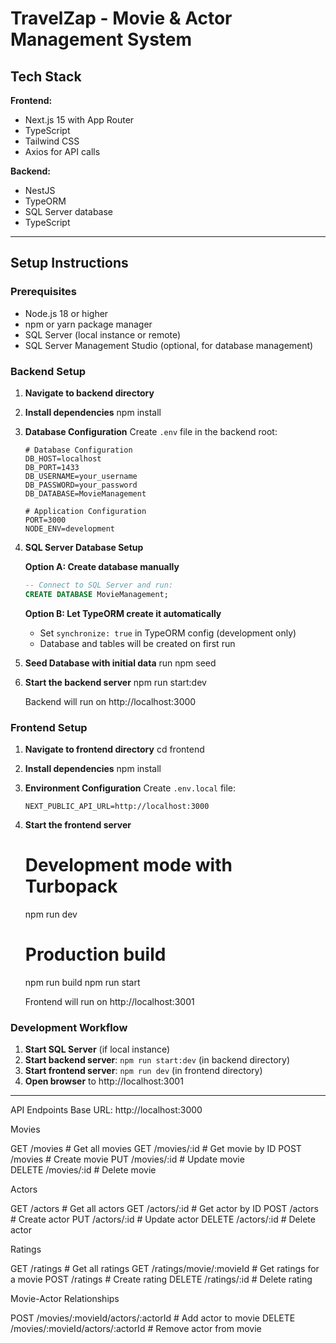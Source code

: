 # TravelZap - Movie & Actor Management System

## Tech Stack

**Frontend:**
- Next.js 15 with App Router
- TypeScript
- Tailwind CSS
- Axios for API calls

**Backend:**
- NestJS
- TypeORM
- SQL Server database
- TypeScript

---

## Setup Instructions

### Prerequisites
- Node.js 18 or higher
- npm or yarn package manager
- SQL Server (local instance or remote)
- SQL Server Management Studio (optional, for database management)

### Backend Setup

1. **Navigate to backend directory**

2. **Install dependencies**
   npm install

3. **Database Configuration**
   Create `.env` file in the backend root:
   ```env
   # Database Configuration
   DB_HOST=localhost
   DB_PORT=1433
   DB_USERNAME=your_username
   DB_PASSWORD=your_password
   DB_DATABASE=MovieManagement
   
   # Application Configuration
   PORT=3000
   NODE_ENV=development
   ```

4. **SQL Server Database Setup**

   **Option A: Create database manually**
   ```sql
   -- Connect to SQL Server and run:
   CREATE DATABASE MovieManagement;
   ```

   **Option B: Let TypeORM create it automatically**
    - Set `synchronize: true` in TypeORM config (development only)
    - Database and tables will be created on first run

5. **Seed Database with initial data**
   run npm seed

6. **Start the backend server**
   npm run start:dev

   Backend will run on http://localhost:3000

### Frontend Setup

1. **Navigate to frontend directory**
   cd frontend

2. **Install dependencies**
   npm install

3. **Environment Configuration**
   Create `.env.local` file:
   ```env
   NEXT_PUBLIC_API_URL=http://localhost:3000
   ```

4. **Start the frontend server**
   # Development mode with Turbopack
   npm run dev
   
   # Production build
   npm run build
   npm run start

   Frontend will run on http://localhost:3001

### Development Workflow

1. **Start SQL Server** (if local instance)
2. **Start backend server**: `npm run start:dev` (in backend directory)
3. **Start frontend server**: `npm run dev` (in frontend directory)
4. **Open browser** to http://localhost:3001

---

API Endpoints
Base URL: http://localhost:3000

Movies

GET    /movies          # Get all movies
GET    /movies/:id      # Get movie by ID
POST   /movies          # Create movie
PUT    /movies/:id      # Update movie  
DELETE /movies/:id      # Delete movie

Actors

GET    /actors          # Get all actors
GET    /actors/:id      # Get actor by ID
POST   /actors          # Create actor
PUT    /actors/:id      # Update actor
DELETE /actors/:id      # Delete actor

Ratings

GET    /ratings                # Get all ratings
GET    /ratings/movie/:movieId # Get ratings for a movie
POST   /ratings               # Create rating
DELETE /ratings/:id           # Delete rating

Movie-Actor Relationships

POST   /movies/:movieId/actors/:actorId    # Add actor to movie
DELETE /movies/:movieId/actors/:actorId    # Remove actor from movie



